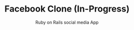 ---
title: Facebook Clone (In-Progress)
subtitle: Ruby on Rails social media App
bullet_points: 
  - Authenticate users using Devise and Omniauth Facebook.
  - Add friends and manage posts.
  - Access to a feed that displays friends' posts.
  - Upload pictures using ActiveStorage.
featured_image: facebookclone-new.png
accent_color: '#4e4187'
gallery_images:
  - facebookclone-new.png
  - facebookclone-posts.png
  - facebookclone-friends.png
github_link: https://github.com/berubenic/NotFacebook
---